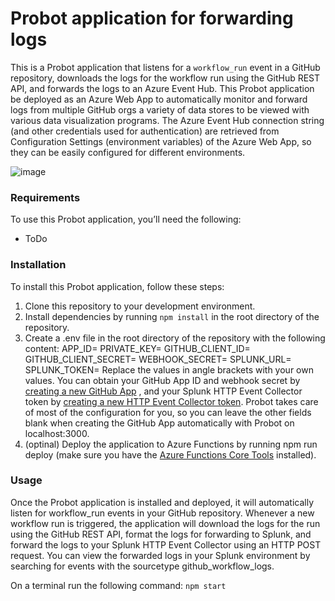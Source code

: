 # Probot application for forwarding logs
This is a Probot application that listens for a `workflow_run` event in a GitHub repository, downloads the logs for the workflow run using the GitHub REST API, and forwards the logs to an Azure Event Hub. This Probot application be deployed as an Azure Web App to automatically monitor and forward logs from multiple GitHub orgs a variety of data stores to be viewed with various data visualization programs. The Azure Event Hub connection string (and other credentials used for authentication) are retrieved from Configuration Settings (environment variables) of the Azure Web App, so they can be easily configured for different environments. 

![image](https://user-images.githubusercontent.com/107562400/231469457-121b66c2-ab50-42dd-a4da-e7dce2bf37ad.png)

### Requirements
To use this Probot application, you’ll need the following:
* ToDo

### Installation
To install this Probot application, follow these steps:
1. Clone this repository to your development environment.
2. Install dependencies by running `npm install` in the root directory of the repository.
3. Create a .env file in the root directory of the repository with the following content:
APP_ID=<your GitHub App ID> PRIVATE_KEY=<your Github App private key> GITHUB_CLIENT_ID=<your Github App client id> GITHUB_CLIENT_SECRET=<your Github app client secret> WEBHOOK_SECRET=<your GitHub App webhook secret> SPLUNK_URL=<your Splunk HTTP Event Collector URL> SPLUNK_TOKEN=<your Splunk HTTP Event Collector token>
Replace the values in angle brackets with your own values. You can obtain your GitHub App ID and webhook secret by  [creating a new GitHub App](https://docs.github.com/en/developers/apps/creating-a-github-app) , and your Splunk HTTP Event Collector token by  [creating a new HTTP Event Collector token](https://docs.splunk.com/Documentation/Splunk/8.2.2/Data/UsetheHTTPEventCollector). Probot takes care of most of the configuration for you, so you can leave the other fields blank when creating the GitHub App automatically with Probot on localhost:3000.
4. (optinal) Deploy the application to Azure Functions by running npm run deploy (make sure you have the  [Azure Functions Core Tools](https://docs.microsoft.com/en-us/azure/azure-functions/functions-run-local)  installed).

  ### Usage
Once the Probot application is installed and deployed, it will automatically listen for workflow_run events in your GitHub repository. Whenever a new workflow run is triggered, the application will download the logs for the run using the GitHub REST API, format the logs for forwarding to Splunk, and forward the logs to your Splunk HTTP Event Collector using an HTTP POST request. You can view the forwarded logs in your Splunk environment by searching for events with the sourcetype github_workflow_logs.

On a terminal run the following command: `npm start`
